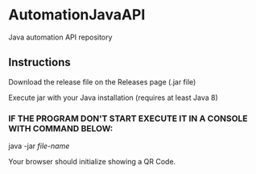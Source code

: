 # AutomationJavaAPI
Java automation API repository

## Instructions

Download the release file on the Releases page (.jar file)

Execute jar with your Java installation (requires at least Java 8)

### IF THE PROGRAM DON'T START EXECUTE IT IN A CONSOLE WITH COMMAND BELOW:

java -jar *file-name*

Your browser should initialize showing a QR Code.
